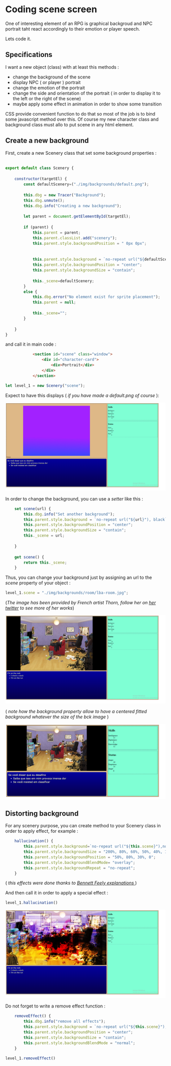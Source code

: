 # Coding scene screen

One of interesting element of an RPG is graphical backgroud and NPC portrait taht react accordingly to their emotion or player speech.

Lets code it.

## Specifications

I want a new object (class) with at least this methods :

- change the background of the scene
- display NPC ( or player ) portrait
- change the emotion of the portrait
- change the side and orientation of the portrait ( in order to display it to the left or the right of the scene)
- maybe apply some effect in animation in order to show some transition

CSS provide convenient function to do that so most of the job is to bind some javascript method over this. Of course my new character class and background class must allo to put scene in any html element.

## Create a new background

First, create a new Scenery class that set some background properties :

```javascript

export default class Scenery {

    constructor(targetEl) {
        const defaultScenery=("./img/backgrounds/default.png");
         
        this.dbg = new Tracer("Background");
        this.dbg.unmute();
        this.dbg.info("Creating a new background");

        let parent = document.getElementById(targetEl);

        if (parent) {
            this.parent = parent;
            this.parent.classList.add("scenery");
            this.parent.style.backgroundPosition = " 0px 0px";


            this.parent.style.background = `no-repeat url("${defaultScenery}"), black`;
            this.parent.style.backgroundPosition = "center";
            this.parent.style.backgroundSize = "contain";

            this._scene=defaultScenery;   
        }
        else {
            this.dbg.error("No element exist for sprite placement");
            this.parent = null;

            this._scene="";   
        }

    }
}
```

and call it in main code :

```html
            <section id="scene" class="window">
                <div id="character-card">
                    <div>Portrait</div>
                </div>
            </section>
```

```javascript
let level_1 = new Scenery("scene");
```

Expect to have this displays ( *if you have made a default.png of course* ):

![default background](./image/back1.png)

In order to change the background, you can use a *setter* like this :

```javascript
    set scene(url) {
        this.dbg.info("Set another background");        
        this.parent.style.background = `no-repeat url("${url}"), black`;
        this.parent.style.backgroundPosition = "center";        
        this.parent.style.backgroundSize = "contain";
        this._scene = url;
        
    }

    get scene() {
        return this._scene;
    }


```

Thus, you can change your background just by assigning an url to the *scene* property of your object :

```javascript
level_1.scene = "./img/backgrounds/room/lba-room.jpg";
```

(*The image has been provided by French artist Thorn, follow her on [her twitter](https://twitter.com/thorn_bulle?lang=fr) to see more of her works*)


![big background](./image/back2.png)

( *note how the background property allow to have a centered fitted background whatever the size of the bck image* ) 

![small background](./image/back3.png)


## Distorting background

For any scenery purpose, you can create method to your Scenery class in order to apply effect, for example :

```javascript
    hallucination() {
        this.parent.style.background=`no-repeat url("${this.scene}"),no-repeat url("${this.scene}"),no-repeat url("${this.scene}"),no-repeat url("${this.scene}"),no-repeat url("${this.scene}"),no-repeat url("${this.scene}")`;
        this.parent.style.backgroundSize = "200%, 80%, 60%, 50%, 40%, 100%";
        this.parent.style.backgroundPosition = "50%, 80%, 30%, 0";
        this.parent.style.backgroundBlendMode= "overlay";
        this.parent.style.backgroundRepeat = "no-repeat";
    }

```

( *this effects were done thanks to   [Bennett Feely explanations ](https://bennettfeely.com/image-effects/)*)

And then call it in order to apply a special effect : 

```javascript
level_1.hallucination()
```

![hallucination effect](./image/effect_1.png)


Do not forget to write a remove effect function :

```javascript
    removeEffect() {
        this.dbg.info("remove all effects");        
        this.parent.style.background = `no-repeat url("${this.scene}"), black`;
        this.parent.style.backgroundPosition = "center";        
        this.parent.style.backgroundSize = "contain";        
        this.parent.style.backgroundBlendMode = "normal";
    }

```

```javascript
level_1.removeEffect()
```